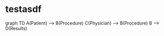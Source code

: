 # testasdf

graph TD
  A(Patient) --> B(Procedure)
  C(Physician) --> B(Procedure)
  B --> D(Results)
